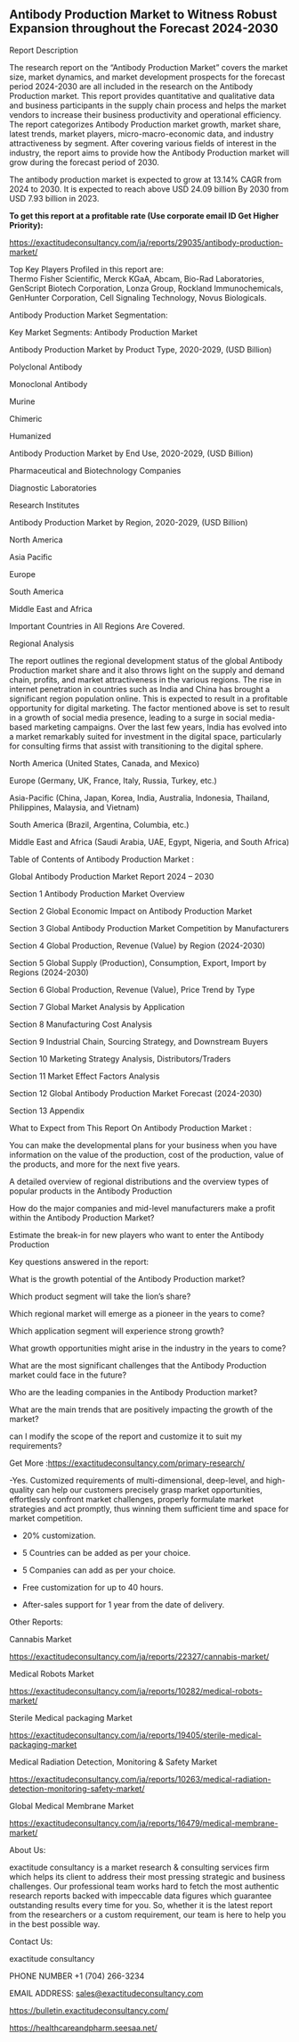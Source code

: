 ## Antibody Production Market to Witness Robust Expansion throughout the Forecast 2024-2030

Report Description

The research report on the “Antibody Production Market” covers the market size, market dynamics, and market development prospects for the forecast period 2024-2030 are all included in the research on the Antibody Production market. This report provides quantitative and qualitative data and business participants in the supply chain process and helps the market vendors to increase their business productivity and operational efficiency. The report categorizes Antibody Production market growth, market share, latest trends, market players, micro-macro-economic data, and industry attractiveness by segment. After covering various fields of interest in the industry, the report aims to provide how the Antibody Production market will grow during the forecast period of 2030.

The antibody production market is expected to grow at 13.14% CAGR from 2024 to 2030. It is expected to reach above USD 24.09 billion By 2030 from USD 7.93 billion in 2023.

**To get this report at a profitable rate (Use corporate email ID Get Higher Priority):**

https://exactitudeconsultancy.com/ja/reports/29035/antibody-production-market/

Top Key Players Profiled in this report are:                                                                               
Thermo Fisher Scientific, Merck KGaA, Abcam, Bio-Rad Laboratories, GenScript Biotech Corporation, Lonza Group, Rockland Immunochemicals, GenHunter Corporation, Cell Signaling Technology, Novus Biologicals.

Antibody Production Market Segmentation:

Key Market Segments: Antibody Production Market

Antibody Production Market by Product Type, 2020-2029, (USD Billion)

Polyclonal Antibody

Monoclonal Antibody

Murine

Chimeric

Humanized

Antibody Production Market by End Use, 2020-2029, (USD Billion)

Pharmaceutical and Biotechnology Companies

Diagnostic Laboratories

Research Institutes

Antibody Production Market by Region, 2020-2029, (USD Billion)

North America

Asia Pacific

Europe

South America

Middle East and Africa

Important Countries in All Regions Are Covered.

Regional Analysis

The report outlines the regional development status of the global Antibody Production market share and it also throws light on the supply and demand chain, profits, and market attractiveness in the various regions. The rise in internet penetration in countries such as India and China has brought a significant region population online. This is expected to result in a profitable opportunity for digital marketing. The factor mentioned above is set to result in a growth of social media presence, leading to a surge in social media-based marketing campaigns. Over the last few years, India has evolved into a market remarkably suited for investment in the digital space, particularly for consulting firms that assist with transitioning to the digital sphere.

North America (United States, Canada, and Mexico)

Europe (Germany, UK, France, Italy, Russia, Turkey, etc.)

Asia-Pacific (China, Japan, Korea, India, Australia, Indonesia, Thailand, Philippines, Malaysia, and Vietnam)

South America (Brazil, Argentina, Columbia, etc.)

Middle East and Africa (Saudi Arabia, UAE, Egypt, Nigeria, and South Africa)

Table of Contents of Antibody Production Market :

Global Antibody Production Market Report 2024 – 2030

Section 1 Antibody Production Market Overview

Section 2 Global Economic Impact on Antibody Production Market

Section 3 Global Antibody Production Market Competition by Manufacturers

Section 4 Global Production, Revenue (Value) by Region (2024-2030)

Section 5 Global Supply (Production), Consumption, Export, Import by Regions (2024-2030)

Section 6 Global Production, Revenue (Value), Price Trend by Type

Section 7 Global Market Analysis by Application

Section 8 Manufacturing Cost Analysis

Section 9 Industrial Chain, Sourcing Strategy, and Downstream Buyers

Section 10 Marketing Strategy Analysis, Distributors/Traders

Section 11 Market Effect Factors Analysis

Section 12 Global Antibody Production Market Forecast (2024-2030)

Section 13 Appendix

What to Expect from This Report On Antibody Production Market :

You can make the developmental plans for your business when you have information on the value of the production, cost of the production, value of the products, and more for the next five years.

A detailed overview of regional distributions and the overview types of popular products in the Antibody Production

How do the major companies and mid-level manufacturers make a profit within the Antibody Production Market?

Estimate the break-in for new players who want to enter the Antibody Production

Key questions answered in the report:

What is the growth potential of the Antibody Production market?

Which product segment will take the lion’s share?

Which regional market will emerge as a pioneer in the years to come?

Which application segment will experience strong growth?

What growth opportunities might arise in the industry in the years to come?

What are the most significant challenges that the Antibody Production market could face in the future?

Who are the leading companies in the Antibody Production market?

What are the main trends that are positively impacting the growth of the market?

can I modify the scope of the report and customize it to suit my requirements?

Get More :https://exactitudeconsultancy.com/primary-research/

-Yes. Customized requirements of multi-dimensional, deep-level, and high-quality can help our customers precisely grasp market opportunities, effortlessly confront market challenges, properly formulate market strategies and act promptly, thus winning them sufficient time and space for market competition.

- 20% customization.

- 5 Countries can be added as per your choice.

- 5 Companies can add as per your choice.

- Free customization for up to 40 hours.

- After-sales support for 1 year from the date of delivery.

Other Reports:

Cannabis  Market

https://exactitudeconsultancy.com/ja/reports/22327/cannabis-market/

Medical Robots  Market

https://exactitudeconsultancy.com/ja/reports/10282/medical-robots-market/

Sterile Medical packaging Market

https://exactitudeconsultancy.com/ja/reports/19405/sterile-medical-packaging-market

Medical Radiation Detection, Monitoring & Safety  Market

https://exactitudeconsultancy.com/ja/reports/10263/medical-radiation-detection-monitoring-safety-market/

Global Medical Membrane  Market

https://exactitudeconsultancy.com/ja/reports/16479/medical-membrane-market/

About Us:

exactitude consultancy is a market research & consulting services firm which helps its client to address their most pressing strategic and business challenges. Our professional team works hard to fetch the most authentic research reports backed with impeccable data figures which guarantee outstanding results every time for you. So, whether it is the latest report from the researchers or a custom requirement, our team is here to help you in the best possible way.

Contact Us:

exactitude consultancy

PHONE NUMBER +1 (704) 266-3234

EMAIL ADDRESS: sales@exactitudeconsultancy.com

 https://bulletin.exactitudeconsultancy.com/

https://healthcareandpharm.seesaa.net/
